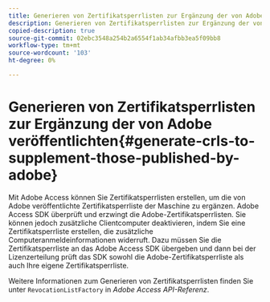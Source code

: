 ```yaml
---
title: Generieren von Zertifikatsperrlisten zur Ergänzung der von Adobe veröffentlichten
description: Generieren von Zertifikatsperrlisten zur Ergänzung der von Adobe veröffentlichten
copied-description: true
source-git-commit: 02ebc3548a254b2a6554f1ab34afbb3ea5f09bb8
workflow-type: tm+mt
source-wordcount: '103'
ht-degree: 0%

---
```


# Generieren von Zertifikatsperrlisten zur Ergänzung der von Adobe veröffentlichten{#generate-crls-to-supplement-those-published-by-adobe}

Mit Adobe Access können Sie Zertifikatsperrlisten erstellen, um die von Adobe veröffentlichte Zertifikatsperrliste der Maschine zu ergänzen. Adobe Access SDK überprüft und erzwingt die Adobe-Zertifikatsperrlisten. Sie können jedoch zusätzliche Clientcomputer deaktivieren, indem Sie eine Zertifikatsperrliste erstellen, die zusätzliche Computeranmeldeinformationen widerruft. Dazu müssen Sie die Zertifikatsperrliste an das Adobe Access SDK übergeben und dann bei der Lizenzerteilung prüft das SDK sowohl die Adobe-Zertifikatsperrliste als auch Ihre eigene Zertifikatsperrliste.

Weitere Informationen zum Generieren von Zertifikatsperrlisten finden Sie unter `RevocationListFactory` in *Adobe Access API-Referenz*.
